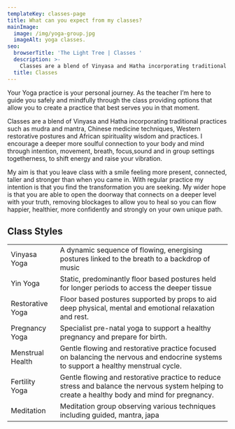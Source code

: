 ```yaml
---
templateKey: classes-page
title: What can you expect from my classes?
mainImage:
  image: /img/yoga-group.jpg
  imageAlt: yoga classes.
seo:
  browserTitle: 'The Light Tree | Classes '
  description: >-
    Classes are a blend of Vinyasa and Hatha incorporating traditional practices such as mudra and mantra, Chinese medicine techniques.
  title: Classes
---
```


Your Yoga practice is your personal journey. As the teacher I’m here to guide you safely and mindfully through the class providing options that allow you to create a practice that best serves you in that moment.

Classes are a blend of Vinyasa and Hatha incorporating traditional practices such as mudra and mantra, Chinese medicine techniques, Western restorative postures and African spirituality wisdom and practices. I encourage a deeper more soulful connection to your body and mind through intention, movement, breath, focus,sound and in group settings togetherness, to shift energy and raise your vibration.

My aim is that you leave class with a smile feeling more present, connected, taller and stronger than when you came in. With regular practice my intention is that you find the transformation you are seeking. My wider hope is that you are able to open the doorway that connects on a deeper level with your truth, removing blockages to allow you to heal so you can flow happier, healthier, more confidently and strongly on your own unique path.

## Class Styles

<table>
<tr>
 <td>Vinyasa Yoga</td>
 <td>A dynamic sequence of flowing, energising postures linked to the breath to a backdrop of music</td>
</tr>
<tr>
    <td>Yin Yoga</td>
    <td>Static, predominantly floor based postures held for longer periods to access the deeper tissue </td>
</tr>
<tr>
    <td>Restorative Yoga</td>
    <td>Floor based postures supported by props to aid deep physical, mental and emotional relaxation and rest.</td>
</tr>
<tr>
    <td>Pregnancy Yoga</td>
    <td>Specialist pre-natal yoga to support a healthy pregnancy and prepare for birth.</td>
</tr>
<tr>
    <td>Menstrual Health</td>
    <td>Gentle flowing and restorative practice focused on balancing the nervous and endocrine systems to support a healthy menstrual cycle.</td>
</tr>
<tr>
    <td>Fertility Yoga</td>
    <td>Gentle flowing and restorative practice to reduce stress and balance the nervous system helping to create a healthy body and mind for pregnancy.</td>
</tr>
<tr>
    <td>Meditation</td>
    <td>Meditation group observing various techniques including guided, mantra, japa</td>
</tr>
</table>

